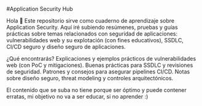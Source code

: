 #Application Security Hub

Hola 👋
Este repositorio sirve como cuaderno de aprendizaje sobre Application Security. Aquí iré subiendo resúmenes, pruebas y guías prácticas sobre temas relacionados con seguridad de aplicaciones: vulnerabilidades web y su explotación (con fines educativos), SSDLC, CI/CD seguro y diseño seguro de aplicaciones.

¿Qué encontrarás?
Explicaciones y ejemplos prácticos de vulnerabilidades web (con PoC y mitigaciones).
Buenas prácticas para SSDLC y revisiones de seguridad.
Patrones y consejos para asegurar pipelines CI/CD.
Notas sobre diseño seguro, threat modeling y controles arquitectónicos.

El contenido que se suba no tiene porque ser óptimo y puede contener erratas, mi objetivo no va a ser educar, si no aprender :) 
